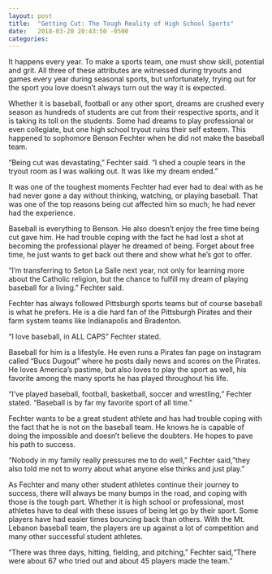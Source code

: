 ```yaml
---
layout: post
title:  "Getting Cut: The Tough Reality of High School Sports"
date:   2018-03-20 20:43:50 -0500
categories: 
---
```

It happens every year. To make a sports team, one must show skill, potential and grit. All three of these attributes are witnessed during tryouts and games every year during seasonal sports, but unfortunately, trying out for the sport you love doesn’t always turn out the way it is expected.

Whether it is baseball, football or any other sport, dreams are crushed every season as hundreds of students are cut from their respective sports, and it is taking its toll on the students. Some had dreams to play professional or even collegiate, but one high school tryout ruins their self esteem. This happened to sophomore Benson Fechter when he did not make the baseball team.

“Being cut was devastating,” Fechter said. “I shed a couple tears in the tryout room as I was walking out. It was like my dream ended.”

It was one of the toughest moments Fechter had ever had to deal with as he had never gone a day without thinking, watching, or playing baseball. That was one of the top reasons being cut affected him so much; he had never had the experience.

Baseball is everything to Benson. He also doesn’t enjoy the free time being cut gave him. He had trouble coping with the fact he had lost a shot at becoming the professional player he dreamed of being. Forget about free time, he just wants to get back out there and show what he’s got to offer.

“I’m transferring to Seton La Salle next year, not only for learning more about the Catholic religion, but the chance to fulfill my dream of playing baseball for a living.” Fechter said.

Fechter has always followed Pittsburgh sports teams but of course baseball is what he prefers. He is a die hard fan of the Pittsburgh Pirates and their farm system teams like Indianapolis and Bradenton.

“I love baseball, in ALL CAPS” Fechter stated.

Baseball for him is a lifestyle. He even runs a Pirates fan page on instagram called “Bucs Dugout” where he posts daily news and scores on the Pirates. He loves America’s pastime, but also loves to play the sport as well, his favorite among the many sports he has played throughout his life.

“I’ve played baseball, football, basketball, soccer and wrestling,” Fechter stated. “Baseball is by far my favorite sport of all time.”

Fechter wants to be a great student athlete and has had trouble coping with the fact that he is not on the baseball team. He knows he is capable of doing the impossible and doesn’t believe the doubters. He hopes to pave his path to success.

“Nobody in my family really pressures me to do well,” Fechter said,”they also told me not to worry about what anyone else thinks and just play.”

As Fechter and many other student athletes continue their journey to success, there will always be many bumps in the road, and coping with those is the tough part. Whether it is high school or professional, most athletes have to deal with these issues of being let go by their sport. Some players have had easier times bouncing back than others. With the Mt. Lebanon baseball team, the players are up against a lot of competition and many other successful student athletes.

“There was three days, hitting, fielding, and pitching,” Fechter said,“There were about 67 who tried out and about 45 players made the team.”

